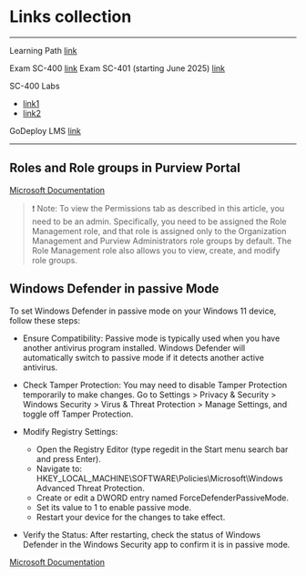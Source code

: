 # Links collection

---

Learning Path [link](https://learn.microsoft.com/en-us/training/courses/sc-400t00)

Exam SC-400 [link](https://learn.microsoft.com/en-us/credentials/certifications/information-protection-administrator/?practice-assessment-type=certification)
Exam SC-401 (starting June 2025) [link](https://learn.microsoft.com/en-us/credentials/certifications/exams/sc-401/)

SC-400 Labs

+ [link1](https://aka.ms/sc400labs)
+ [link2](https://microsoftlearning.github.io/SC-400T00A-Microsoft-Information-Protection-Administrator/)

GoDeploy LMS [link](https://lms.godeploy.it)

---

## Roles and Role groups in Purview Portal

[Microsoft Documentation](https://learn.microsoft.com/en-us/defender-office-365/scc-permissions?toc=%2Fpurview%2Ftoc.json&bc=%2Fpurview%2Fbreadcrumb%2Ftoc.json)

> :exclamation: Note: To view the Permissions tab as described in this article, you need to be an admin. Specifically, you need to be assigned the Role Management role, and that role is assigned only to the Organization Management and Purview Administrators role groups by default. The Role Management role also allows you to view, create, and modify role groups.

## Windows Defender in passive Mode

To set Windows Defender in passive mode on your Windows 11 device, follow these steps:

+ Ensure Compatibility: Passive mode is typically used when you have another antivirus program installed. Windows Defender will automatically switch to passive mode if it detects another active antivirus.
+ Check Tamper Protection: You may need to disable Tamper Protection temporarily to make changes. Go to Settings > Privacy & Security > Windows Security > Virus & Threat Protection > Manage Settings, and toggle off Tamper Protection.
+ Modify Registry Settings:

  + Open the Registry Editor (type regedit in the Start menu search bar and press Enter).
  + Navigate to: HKEY_LOCAL_MACHINE\SOFTWARE\Policies\Microsoft\Windows Advanced Threat Protection.
  + Create or edit a DWORD entry named ForceDefenderPassiveMode.
  + Set its value to 1 to enable passive mode.
  + Restart your device for the changes to take effect.

+ Verify the Status: After restarting, check the status of Windows Defender in the Windows Security app to confirm it is in passive mode.

[Microsoft Documentation](https://learn.microsoft.com/en-us/defender-endpoint/microsoft-defender-antivirus-compatibility#requirements-for-microsoft-defender-antivirus-to-run-in-passive-mode)
